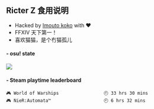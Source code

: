 ## Ricter Z 食用说明
- Hacked by [Imouto koko](https://osu.ppy.sh/users/7679162) with ❤️
- FFXIV 天下第一！
- 喜欢猫猫，是个冇猫孤儿

#### - osu! state
![](http://97.64.19.89:8080/api/v1/stat/4448675)

<!-- steam-box start -->
#### - Steam playtime leaderboard
```text
🎮 World of Warships                 🕘 33 hrs 30 mins
🎮 NieR:Automata™                    🕘 6 hrs 32 mins
```
<!-- Powered by https://github.com/YouEclipse/steam-box . -->
<!-- steam-box end -->
